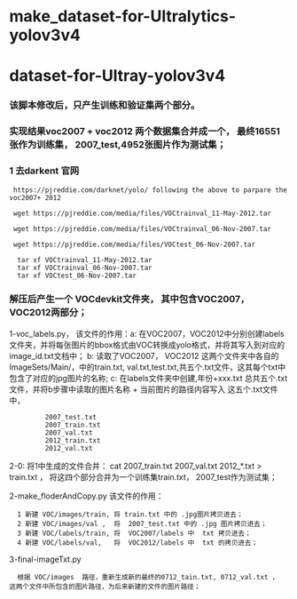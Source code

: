 # make_dataset-for-Ultralytics-yolov3v4

# dataset-for-Ultray-yolov3v4

###   该脚本修改后，只产生训练和验证集两个部分。 
###   实现结果voc2007 + voc2012  两个数据集合并成一个，  最终16551张作为训练集， 2007_test,4952张图片作为测试集； 


###  1 去darkent 官网


     https://pjreddie.com/darknet/yolo/ following the above to parpare the voc2007+ 2012  
   
     wget https://pjreddie.com/media/files/VOCtrainval_11-May-2012.tar
   
     wget https://pjreddie.com/media/files/VOCtrainval_06-Nov-2007.tar
   
     wget https://pjreddie.com/media/files/VOCtest_06-Nov-2007.tar
   
      tar xf VOCtrainval_11-May-2012.tar
      tar xf VOCtrainval_06-Nov-2007.tar
      tar xf VOCtest_06-Nov-2007.tar
   
### 解压后产生一个 VOCdevkit文件夹， 其中包含VOC2007， VOC2012两部分；
 
1-voc_labels.py，
  该文件的作用：a: 在VOC2007，VOC2012中分别创建labels文件夹，并将每张图片的bbox格式由VOC转换成yolo格式，并将其写入到对应的image_id.txt文档中； 
            b: 读取了VOC2007， VOC2012 这两个文件夹中各自的ImageSets/Main/，中的train.txt, val.txt,test.txt,共五个.txt文件，这其每个txt中包含了对应的jpg图片的名称;
            c: 在labels文件夹中创建,年份+xxx.txt 总共五个.txt文件，并将b步骤中读取的图片名称 + 当前图片的路径内容写入 这五个.txt文件中，
             
             2007_test.txt 
             2007_train.txt  
             2007_val.txt    
             2012_train.txt  
             2012_val.txt
             
2-0: 将1中生成的文件合并： cat 2007_train.txt 2007_val.txt 2012_*.txt > train.txt ，  将这四个部分合并为一个训练集train.txt，  2007_test作为测试集；


2-make_floderAndCopy.py 该文件的作用：

      1 新建 VOC/images/train, 将 train.txt 中的 .jpg图片拷贝进去；
      2 新建 VOC/images/val ,  将  2007_test.txt 中的 .jpg 图片拷贝进去；
      3 新建 VOC/labels/train, 将  VOC2007/labels 中  txt 拷贝进去；
      4 新建 VOC/labels/val,   将  VOC2012/labels 中  txt 的拷贝进去；
      
      
3-final-imageTxt.py

      根据 VOC/images  路径，重新生成新的最终的0712_tain.txt, 0712_val.txt ， 这两个文件中所包含的图片路径，为后来新建的文件的图片路径；
